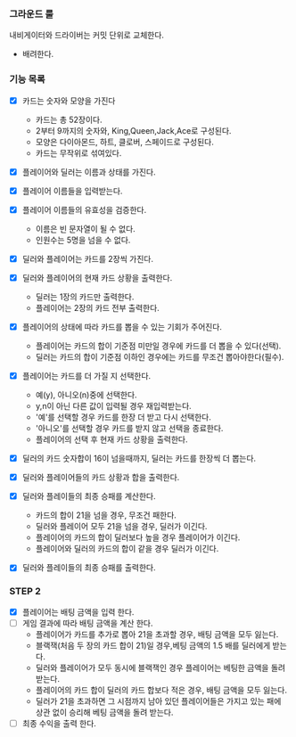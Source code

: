 ### 그라운드 룰
내비게이터와 드라이버는 커밋 단위로 교체한다.
- 배려한다.

### 기능 목록
- [X] 카드는 숫자와 모양을 가진다
  - 카드는 총 52장이다. 
  - 2부터 9까지의 숫자와, King,Queen,Jack,Ace로 구성된다.
  - 모양은 다이아몬드, 하트, 클로버, 스페이드로 구성된다.
  - 카드는 무작위로 섞여있다.

- [x] 플레이어와 딜러는 이름과 상태를 가진다.

- [x] 플레이어 이름들을 입력받는다.

- [X] 플레이어 이름들의 유효성을 검증한다.
  - 이름은 빈 문자열이 될 수 없다.
  - 인원수는 5명을 넘을 수 없다.

- [x] 딜러와 플레이어는 카드를 2장씩 가진다.

- [x] 딜러와 플레이어의 현재 카드 상황을 출력한다.
  - 딜러는 1장의 카드만 출력한다.
  - 플레이어는 2장의 카드 전부 출력한다.

- [x] 플레이어의 상태에 따라 카드를 뽑을 수 있는 기회가 주어진다.
  - 플레이어는 카드의 합이 기준점 미만일 경우에 카드를 더 뽑을 수 있다(선택).
  - 딜러는 카드의 합이 기준점 이하인 경우에는 카드를 무조건 뽑아야한다(필수).

- [x] 플레이어는 카드를 더 가질 지 선택한다.
  - 예(y), 아니오(n)중에 선택한다.
  - y,n이 아닌 다른 값이 입력될 경우 재입력받는다.
  - '예'를 선택할 경우 카드를 한장 더 받고 다시 선택한다.
  - '아니오'를 선택할 경우 카드를 받지 않고 선택을 종료한다.
  - 플레이어의 선택 후 현재 카드 상황을 출력한다.

- [x] 딜러의 카드 숫자합이 16이 넘을때까지, 딜러는 카드를 한장씩 더 뽑는다.

- [x] 딜러와 플레이어들의 카드 상황과 합을 출력한다.

- [x] 딜러와 플레이들의 최종 승패를 계산한다.
  - 카드의 합이 21을 넘을 경우, 무조건 패한다.
  - 딜러와 플레이어 모두 21을 넘을 경우, 딜러가 이긴다.
  - 플레이어의 카드의 합이 딜러보다 높을 경우 플레이어가 이긴다.
  - 플레이어와 딜러의 카드의 합이 같을 경우 딜러가 이긴다.
  
- [x] 딜러와 플레이들의 최종 승패를 출력한다.

### STEP 2

- [x] 플레이어는 배팅 금액을 입력 한다.
- [ ] 게임 결과에 따라 배팅 금액을 계산 한다.
  - 플레이어가 카드를 추가로 뽑아 21을 초과할 경우, 배팅 금액을 모두 잃는다.
  - 블랙잭(처음 두 장의 카드 합이 21)일 경우,베팅 금액의 1.5 배를 딜러에게 받는다. 
  - 딜러와 플레이어가 모두 동시에 블랙잭인 경우 플레이어는 베팅한 금액을 돌려받는다.
  - 플레이어의 카드 합이 딜러의 카드 합보다 적은 경우, 배팅 금액을 모두 잃는다.
  - 딜러가 21을 초과하면 그 시점까지 남아 있던 플레이어들은 가지고 있는 패에 상관 없이 승리해 베팅 금액을 돌려 받는다.
- [ ] 최종 수익을 출력 한다.
